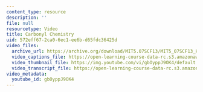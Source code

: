 ```yaml
---
content_type: resource
description: ''
file: null
resourcetype: Video
title: Carbonyl Chemistry
uid: 572eff67-2ca0-6ec1-ee6b-d65fdc36425d
video_files:
  archive_url: https://archive.org/download/MIT5.07SCF13/MIT5_07SCF13_Hands-Carbonyl_300k.mp4
  video_captions_file: https://open-learning-course-data-rc.s3.amazonaws.com/5-07sc-biological-chemistry-i-fall-2013/a280c664ec8c5239bbf224b80b8ed258_gbOyppJ9OK4.vtt
  video_thumbnail_file: https://img.youtube.com/vi/gbOyppJ9OK4/default.jpg
  video_transcript_file: https://open-learning-course-data-rc.s3.amazonaws.com/5-07sc-biological-chemistry-i-fall-2013/2f0d1547f432b2c8389ab59f3fc36b22_gbOyppJ9OK4.pdf
video_metadata:
  youtube_id: gbOyppJ9OK4
---
```

